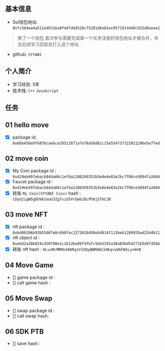 ## 基本信息
- Sui钱包地址: `0xfc564ea4a511ed9316a0fddfddd528c75201d6eb5ac0571914440c915d8aeae2`
> 换了一个钱包
> 首次参与需要完成第一个任务注册好钱包地址才被合并，并且后续学习奖励会打入这个地址
- github: `SYYANI`

## 个人简介
- 学习经验: 5年
- 技术栈: `C++` `JavaScript`

## 任务

##   01 hello move  
- [x] package id: `0x66b450a9f687bcaebce29512871a7e78a58d61c15e55473f322021296e5e77ed`

##   02 move coin
- [x] My Coin package id : `0x429eb497ebacb84da60c1efda1208269353b3e8e4e83e2bc7f06ce5894fa2684`
- [x] Faucet package id : `0x429eb497ebacb84da60c1efda1208269353b3e8e4e83e2bc7f06ce5894fa2684`
- [x] 转账 `My Coin(SYYANI Coin)` hash : `CDyU2igW5gDUV61eoUJZgTviU5VrQwb28cPh8jSTkCJB`

##   03 move NFT
- [x] nft package id : `0xbd09206b93b55087e8c690fac2271018d50e5d814f113beb1289929ad25ddb11`
- [x] nft object id : `0xeb42a20b024cd20700e1c1612ba99f4fbfc5de5355a38a83bd5d271b5d9fd56b`
- [x] 转账 nft hash : `HLvsMcMRMoV8ARq1V1XQyBNMdWi54KqrwVbFW1Lyn6V8`

##   04 Move Game
- [] game package id :
- [] call game hash :

##   05 Move Swap
- [] swap package id :
- [] call swap hash:

##   06 SDK PTB
- [] save hash :
